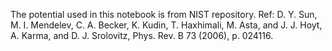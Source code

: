 The potential used in this notebook is from NIST repository.
Ref: D. Y. Sun, M. I. Mendelev, C. A. Becker, K. Kudin, T. Haxhimali, M. Asta, and J. J. Hoyt, A. Karma, and D. J. Srolovitz, Phys. Rev. B 73
(2006), p. 024116.
